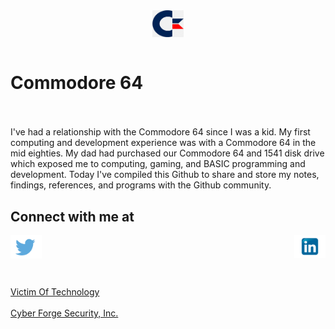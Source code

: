 <CENTER><IMG SRC="https://github.com/bvoris/Commodore64/blob/main/clogo.png" WIDTH=10% HEIGHT=10% ALIGN=CENTER></CENTER>
<BR />
  
# Commodore 64
<BR /><BR />
I've had a relationship with the Commodore 64 since I was a kid. My first computing and development experience was with a Commodore 64 in the mid eighties. My dad had purchased our Commodore 64 and 1541 disk drive which exposed me to computing, gaming, and BASIC programming and development. Today I've compiled this Github to share and store my notes, findings, references, and programs with the Github community.
<BR />

## Connect with me at

<a href="https://twitter.com/HMInfoSecViking?ref_src=twsrc%5Etfw"><IMG SRC="https://github.com/bvoris/bvoris/blob/master/twitter.jpg" WIDTH=10% HEIGHT=10% ALIGN=LEFT></a>

<a href="https://www.linkedin.com/in/brad-voris" target="_blank"><IMG SRC="https://github.com/bvoris/bvoris/blob/master/linkedin.png" WIDTH=10% HEIGHT=4% ALIGN=RIGHT></a>

<BR /><BR />
<BR /><BR />

<A HREF="https://www.victimoftechnology.com">Victim Of Technology<A />
<BR /><BR />
<A HREF="https://www.cyberforgesecurity.com">Cyber Forge Security, Inc.<A />
<BR /><BR />
